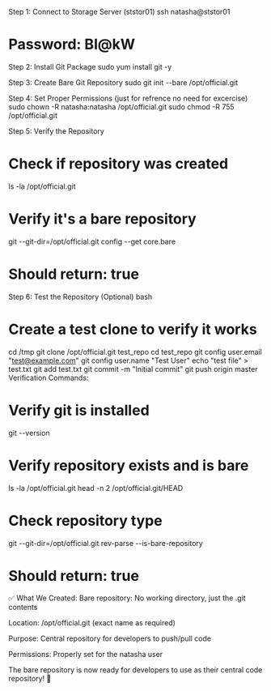 Step 1: Connect to Storage Server (ststor01)
ssh natasha@ststor01
# Password: Bl@kW


Step 2: Install Git Package
sudo yum install git -y


Step 3: Create Bare Git Repository
sudo git init --bare /opt/official.git



Step 4: Set Proper Permissions (just for refrence no need for excercise)
sudo chown -R natasha:natasha /opt/official.git
sudo chmod -R 755 /opt/official.git



Step 5: Verify the Repository
# Check if repository was created
ls -la /opt/official.git

# Verify it's a bare repository
git --git-dir=/opt/official.git config --get core.bare
# Should return: true
Step 6: Test the Repository (Optional)
bash
# Create a test clone to verify it works
cd /tmp
git clone /opt/official.git test_repo
cd test_repo
git config user.email "test@example.com"
git config user.name "Test User"
echo "test file" > test.txt
git add test.txt
git commit -m "Initial commit"
git push origin master
Verification Commands:
# Verify git is installed
git --version

# Verify repository exists and is bare
ls -la /opt/official.git
head -n 2 /opt/official.git/HEAD

# Check repository type
git --git-dir=/opt/official.git rev-parse --is-bare-repository
# Should return: true
✅ What We Created:
Bare repository: No working directory, just the .git contents

Location: /opt/official.git (exact name as required)

Purpose: Central repository for developers to push/pull code

Permissions: Properly set for the natasha user

The bare repository is now ready for developers to use as their central code repository! 🚀